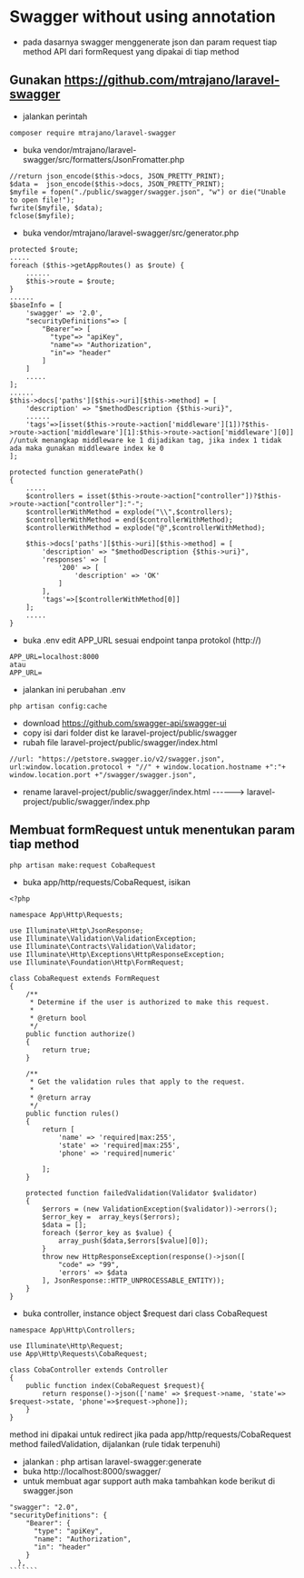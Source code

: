 # Swagger without using annotation
- pada dasarnya swagger menggenerate json dan param request tiap method API dari formRequest yang dipakai di tiap method
## Gunakan https://github.com/mtrajano/laravel-swagger
- jalankan perintah 
``````
composer require mtrajano/laravel-swagger
``````
- buka vendor/mtrajano/laravel-swagger/src/formatters/JsonFromatter.php
``````
//return json_encode($this->docs, JSON_PRETTY_PRINT);	        
$data =  json_encode($this->docs, JSON_PRETTY_PRINT);
$myfile = fopen("./public/swagger/swagger.json", "w") or die("Unable to open file!");
fwrite($myfile, $data);
fclose($myfile);
``````
- buka vendor/mtrajano/laravel-swagger/src/generator.php
``````
protected $route;
.....
foreach ($this->getAppRoutes() as $route) {
    ......
    $this->route = $route;
}
......
$baseInfo = [
    'swagger' => '2.0',
    "securityDefinitions"=> [
        "Bearer"=> [
          "type"=> "apiKey",
          "name"=> "Authorization",
          "in"=> "header"
        ]
    ]
    .....
];
......
$this->docs['paths'][$this->uri][$this->method] = [
    'description' => "$methodDescription {$this->uri}",
    ......
    'tags'=>[isset($this->route->action['middleware'][1])?$this->route->action['middleware'][1]:$this->route->action['middleware'][0]] //untuk menangkap middleware ke 1 dijadikan tag, jika index 1 tidak ada maka gunakan middleware index ke 0
];

protected function generatePath()
{
    .....
    $controllers = isset($this->route->action["controller"])?$this->route->action["controller"]:"-";
    $controllerWithMethod = explode("\\",$controllers);
    $controllerWithMethod = end($controllerWithMethod);
    $controllerWithMethod = explode("@",$controllerWithMethod);

    $this->docs['paths'][$this->uri][$this->method] = [
        'description' => "$methodDescription {$this->uri}",
        'responses' => [
            '200' => [
                'description' => 'OK'
            ]
        ],
        'tags'=>[$controllerWithMethod[0]]
    ];
    .....
}

``````
- buka .env edit APP_URL sesuai endpoint tanpa protokol (http://)
```````
APP_URL=localhost:8000
atau
APP_URL=
```````
- jalankan ini perubahan .env
```````
php artisan config:cache
```````
- download https://github.com/swagger-api/swagger-ui
- copy isi dari folder dist ke laravel-project/public/swagger
- rubah file laravel-project/public/swagger/index.html
```````
//url: "https://petstore.swagger.io/v2/swagger.json",
url:window.location.protocol + "//" + window.location.hostname +":"+ window.location.port +"/swagger/swagger.json",
``````````
- rename laravel-project/public/swagger/index.html ------> laravel-project/public/swagger/index.php
## Membuat formRequest untuk menentukan param tiap method
```````
php artisan make:request CobaRequest
````````
- buka app/http/requests/CobaRequest, isikan
````````
<?php

namespace App\Http\Requests;

use Illuminate\Http\JsonResponse;
use Illuminate\Validation\ValidationException;
use Illuminate\Contracts\Validation\Validator;
use Illuminate\Http\Exceptions\HttpResponseException;
use Illuminate\Foundation\Http\FormRequest;

class CobaRequest extends FormRequest
{
    /**
     * Determine if the user is authorized to make this request.
     *
     * @return bool
     */
    public function authorize()
    {
        return true;
    }

    /**
     * Get the validation rules that apply to the request.
     *
     * @return array
     */
    public function rules()
    {
        return [
            'name' => 'required|max:255',
            'state' => 'required|max:255',
            'phone' => 'required|numeric'

        ];
    }

    protected function failedValidation(Validator $validator)
    {
        $errors = (new ValidationException($validator))->errors();
        $error_key =  array_keys($errors);
        $data = [];
        foreach ($error_key as $value) {
            array_push($data,$errors[$value][0]);
        }
        throw new HttpResponseException(response()->json([
            "code" => "99",
            'errors' => $data
        ], JsonResponse::HTTP_UNPROCESSABLE_ENTITY));
    }
}
````````
- buka controller, instance object $request dari class CobaRequest 
```````
namespace App\Http\Controllers;

use Illuminate\Http\Request;
use App\Http\Requests\CobaRequest;

class CobaController extends Controller
{
    public function index(CobaRequest $request){
        return response()->json(['name' => $request->name, 'state'=> $request->state, 'phone'=>$request->phone]); 
    }
}

````````
method ini dipakai untuk redirect jika pada app/http/requests/CobaRequest method failedValidation, dijalankan (rule tidak terpenuhi)
- jalankan : php artisan laravel-swagger:generate
- buka http://localhost:8000/swagger/
- untuk membuat agar support auth maka tambahkan kode berikut di swagger.json
`````````
"swagger": "2.0",
"securityDefinitions": {
    "Bearer": {
      "type": "apiKey",
      "name": "Authorization",
      "in": "header"
    }
  },
```````
